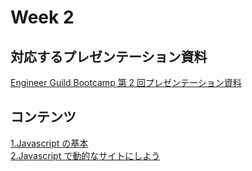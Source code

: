 # Week 2

## 対応するプレゼンテーション資料

[Engineer Guild Bootcamp 第 2 回プレゼンテーション資料](https://howtv.notion.site/Engineer-Guild-Bootcamp-Week-2-24a0ce0fdf56803c8f01d97f7ac7330e)

## コンテンツ

[1.Javascript の基本](./1.Javascriptの基本.md)  
[2.Javascript で動的なサイトにしよう](./2.Javascriptで動的なサイトにしよう.md)
